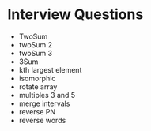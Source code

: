 # Interview Questions

* TwoSum
* twoSum 2
* twoSum 3
* 3Sum
* kth largest element
* isomorphic
* rotate array
* multiples 3 and 5
* merge intervals
* reverse PN
* reverse words